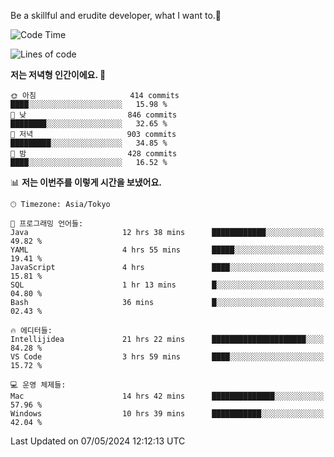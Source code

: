 Be a skillful and erudite developer, what I want to.👶

<!--START_SECTION:waka-->
![Code Time](http://img.shields.io/badge/Code%20Time-779%20hrs%2045%20mins-blue)

![Lines of code](https://img.shields.io/badge/%EC%A0%80%EB%8A%94%20%EC%97%AC%ED%83%9C%EA%B9%8C%EC%A7%80%20-1.7%20million%20%EC%A4%84%EC%9D%98%20%EC%BD%94%EB%93%9C%EB%A5%BC%20%EC%9E%91%EC%84%B1%ED%96%88%EC%96%B4%EC%9A%94.-blue)

**저는 저녁형 인간이에요. 🦉** 

```text
🌞 아침                     414 commits         ████░░░░░░░░░░░░░░░░░░░░░   15.98 % 
🌆 낮　                     846 commits         ████████░░░░░░░░░░░░░░░░░   32.65 % 
🌃 저녁                     903 commits         █████████░░░░░░░░░░░░░░░░   34.85 % 
🌙 밤　                     428 commits         ████░░░░░░░░░░░░░░░░░░░░░   16.52 % 
```


📊 **저는 이번주를 이렇게 시간을 보냈어요.** 

```text
🕑︎ Timezone: Asia/Tokyo

💬 프로그래밍 언어들: 
Java                     12 hrs 38 mins      ████████████░░░░░░░░░░░░░   49.82 % 
YAML                     4 hrs 55 mins       █████░░░░░░░░░░░░░░░░░░░░   19.41 % 
JavaScript               4 hrs               ████░░░░░░░░░░░░░░░░░░░░░   15.81 % 
SQL                      1 hr 13 mins        █░░░░░░░░░░░░░░░░░░░░░░░░   04.80 % 
Bash                     36 mins             █░░░░░░░░░░░░░░░░░░░░░░░░   02.43 % 

🔥 에디터들: 
Intellijidea             21 hrs 22 mins      █████████████████████░░░░   84.28 % 
VS Code                  3 hrs 59 mins       ████░░░░░░░░░░░░░░░░░░░░░   15.72 % 

💻 운영 체제들: 
Mac                      14 hrs 42 mins      ██████████████░░░░░░░░░░░   57.96 % 
Windows                  10 hrs 39 mins      ███████████░░░░░░░░░░░░░░   42.04 % 
```


 Last Updated on 07/05/2024 12:12:13 UTC
<!--END_SECTION:waka-->
